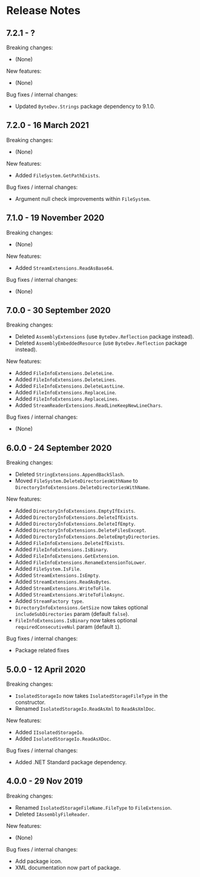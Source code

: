 # Release Notes

## 7.2.1 - ?

Breaking changes:
- (None)

New features:
- (None)

Bug fixes / internal changes:
- Updated `ByteDev.Strings` package dependency to 9.1.0.

## 7.2.0 - 16 March 2021

Breaking changes:
- (None)

New features:
- Added `FileSystem.GetPathExists`.

Bug fixes / internal changes:
- Argument null check improvements within `FileSystem`.

## 7.1.0 - 19 November 2020

Breaking changes:
- (None)

New features:
- Added `StreamExtensions.ReadAsBase64`.

Bug fixes / internal changes:
- (None)

## 7.0.0 - 30 September 2020

Breaking changes:
- Deleted `AssemblyExtensions` (use `ByteDev.Reflection` package instead).
- Deleted `AssemblyEmbeddedResource` (use `ByteDev.Reflection` package instead).

New features:
- Added `FileInfoExtensions.DeleteLine`.
- Added `FileInfoExtensions.DeleteLines`.
- Added `FileInfoExtensions.DeleteLastLine`.
- Added `FileInfoExtensions.ReplaceLine`.
- Added `FileInfoExtensions.ReplaceLines`.
- Added `StreamReaderExtensions.ReadLineKeepNewLineChars`.

Bug fixes / internal changes:
- (None)

## 6.0.0 - 24 September 2020

Breaking changes:
- Deleted `StringExtensions.AppendBackSlash`.
- Moved `FileSystem.DeleteDirectoriesWithName` to `DirectoryInfoExtensions.DeleteDirectoriesWithName`.

New features:
- Added `DirectoryInfoExtensions.EmptyIfExists`.
- Added `DirectoryInfoExtensions.DeleteIfExists`.
- Added `DirectoryInfoExtensions.DeleteIfEmpty`.
- Added `DirectoryInfoExtensions.DeleteFilesExcept`.
- Added `DirectoryInfoExtensions.DeleteEmptyDirectories`.
- Added `FileInfoExtensions.DeleteIfExists`.
- Added `FileInfoExtensions.IsBinary`.
- Added `FileInfoExtensions.GetExtension`.
- Added `FileInfoExtensions.RenameExtensionToLower`.
- Added `FileSystem.IsFile`.
- Added `StreamExtensions.IsEmpty`.
- Added `StreamExtensions.ReadAsBytes`.
- Added `StreamExtensions.WriteToFile`.
- Added `StreamExtensions.WriteToFileAsync`.
- Added `StreamFactory type`.
- `DirectoryInfoExtensions.GetSize` now takes optional `includeSubDirectories` param (default `false`).
- `FileInfoExtensions.IsBinary` now takes optional `requiredConsecutiveNul` param (default `1`).

Bug fixes / internal changes:
- Package related fixes

## 5.0.0 - 12 April 2020

Breaking changes:
- `IsolatedStorageIo` now takes `IsolatedStorageFileType` in the constructor.
- Renamed `IsolatedStorageIo.ReadAsXml` to `ReadAsXmlDoc`.

New features:
- Added `IIsolatedStorageIo`.
- Added `IsolatedStorageIo.ReadAsXDoc`.

Bug fixes / internal changes:
- Added .NET Standard package dependency.

## 4.0.0 - 29 Nov 2019

Breaking changes:
- Renamed `IsolatedStorageFileName.FileType` to `FileExtension`.
- Deleted `IAssemblyFileReader`.

New features:
- (None)

Bug fixes / internal changes:
- Add package icon.
- XML documentation now part of package.
